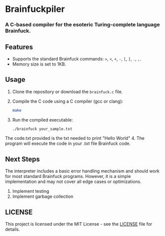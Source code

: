 # Brainfuckpiler
### A C-based compiler for the esoteric Turing-complete language Brainfuck.

## Features

- Supports the standard Brainfuck commands: `>`, `<`, `+`, `-`, `[`, `]`, `.`, `,`.
- Memory size is set to 1KB.

## Usage

1. Clone the repository or download the `brainfuck.c` file.
2. Compile the C code using a C compiler (gcc or clang):

    ```bash
    make
    ```

3. Run the compiled executable:

    ```bash
    ./brainfuck your_sample.txt
    ```
The code.txt provided is the txt needed to print "Hello World"
4. The program will execute the code in your .txt file Brainfuck code.

## Next Steps
The interpreter includes a basic error handling mechanism and should work for most standard Brainfuck programs. However, it is a simple implementation and may not cover all edge cases or optimizations.

1. Implement testing
2. Implement garbage collection

## LICENSE
This project is licensed under the MIT License - see the [LICENSE](LICENSE) file for details.

